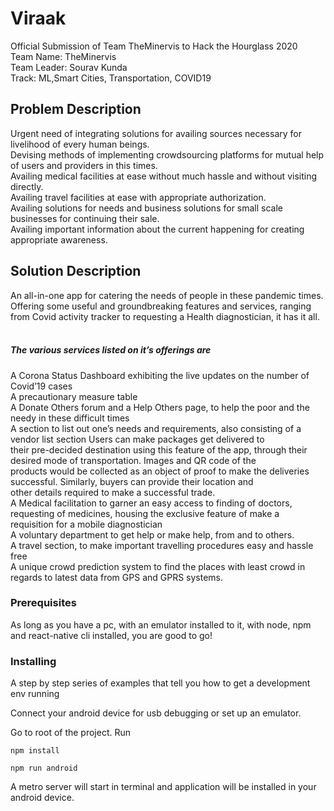 # Viraak
Official Submission of Team TheMinervis to Hack the Hourglass 2020<br/>
Team Name: TheMinervis<br/>
Team Leader: Sourav Kunda<br/>
Track: ML,Smart Cities, Transportation, COVID19<br/>

## Problem Description
   Urgent need of integrating solutions for availing sources necessary for livelihood of every human beings.  
   Devising methods of implementing crowdsourcing platforms for mutual help of users and providers in this times.  
   Availing medical facilities at ease without much hassle and without visiting directly.  
   Availing travel facilities at ease with appropriate authorization.  
   Availing solutions for needs and business solutions for small scale businesses for continuing their sale.  
   Availing important information about the current happening  for creating appropriate awareness.   

## Solution Description
   An all-in-one app for catering the needs of people in these pandemic times. Offering some useful and groundbreaking features and services,
   ranging from Covid activity tracker to requesting a Health diagnostician, it has it all.<br/><br/>
   ##### The various services listed on it’s offerings are  
   A Corona Status Dashboard exhibiting the live updates on the number of Covid’19 cases  
   A precautionary measure table  
   A Donate Others forum and a Help Others page, to help the poor and the needy in these difficult times  
   A section to list out one’s needs and requirements, also consisting of a vendor list section Users can make packages get delivered to  
   their pre-decided destination using this feature of the app, through their desired mode of transportation. Images and QR code of the  
   products would be collected as an object of proof to make the deliveries successful. Similarly, buyers can provide their location and  
   other details required to make a successful trade.  
   A Medical facilitation to garner an easy access to finding of doctors, requesting of medicines, housing the exclusive feature of make a  
   requisition for a mobile diagnostician  
   A voluntary department to get help or make help, from and to others.  
   A travel section, to make important travelling procedures easy and hassle free  
   A unique crowd prediction system to find the places with least crowd in regards to latest data from GPS and GPRS systems.  

### Prerequisites
   As long as you have a pc, with an emulator installed to it, with node, npm and react-native cli installed, you are good to go!

### Installing

   A step by step series of examples that tell you how to get a development env running

   Connect your android device for usb debugging or set up an emulator.

   Go to root of the project. Run

   ```
   npm install
   ```

   ```
   npm run android
   ```

   A metro server will start in terminal and application will be installed in your android device.
